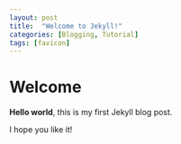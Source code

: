 ```yaml
---
layout: post
title:  "Welcome to Jekyll!"
categories: [Blogging, Tutorial]
tags: [favicon]
---
```


# Welcome

**Hello world**, this is my first Jekyll blog post.

I hope you like it!

